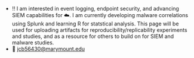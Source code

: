 
- :bangbang: I am interested in event logging, endpoint security, and advancing SIEM capabilities for :cloud:. I am currently developing malware correlations using Splunk and learning R for statstical analysis. This page will be used for uploading artifacts for reproducibility/replicability experiments and studies, and as a resource for others to build on for SIEM and malware studies. 
- :e-mail: jcb56430@marymount.edu

<!---
fatedbuilder/fatedbuilder is a ✨ special ✨ repository because its `README.md` (this file) appears on your GitHub profile.
You can click the Preview link to take a look at your changes.
--->
